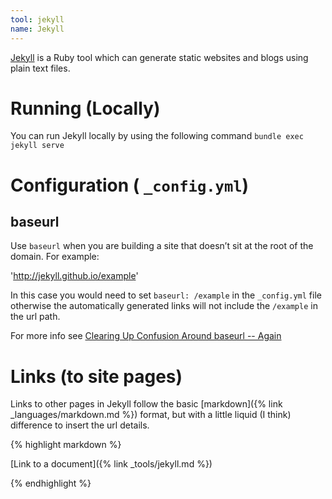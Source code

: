 ```yaml
---
tool: jekyll
name: Jekyll
--- 
```


[Jekyll](https://jekyllrb.com/) is a Ruby tool which can generate static websites and blogs using plain text files.

# Running (Locally)

You can run Jekyll locally by using the following command `bundle exec jekyll serve`

# Configuration ( `_config.yml`)

## baseurl

Use `baseurl` when you are building a site that doesn’t sit at the root of the domain. For example:

'http://jekyll.github.io/example'

In this case you would need to set `baseurl: /example` in the `_config.yml` file otherwise the automatically generated links will not include the `/example`  in the url path. 

For more info see [Clearing Up Confusion Around baseurl -- Again](https://byparker.com/blog/2014/clearing-up-confusion-around-baseurl/)

# Links (to site pages)

Links to other pages in Jekyll follow the basic [markdown]({% link _languages/markdown.md %}) format, but with a little liquid (I think) difference to insert the url details.

{% highlight markdown %}

   [Link to a document]({% link _tools/jekyll.md %})

{% endhighlight %}